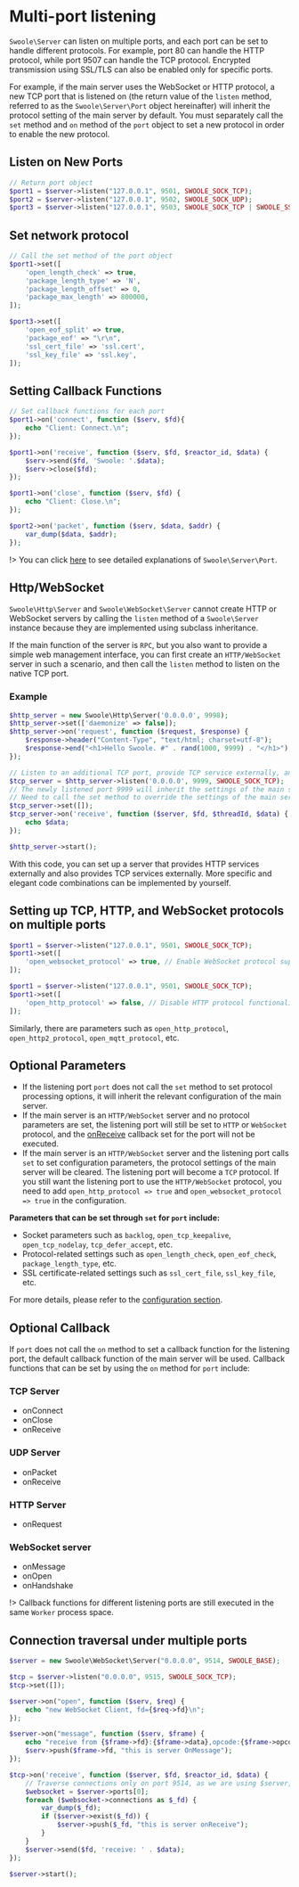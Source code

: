 # Multi-port listening

`Swoole\Server` can listen on multiple ports, and each port can be set to handle different protocols. For example, port 80 can handle the HTTP protocol, while port 9507 can handle the TCP protocol. Encrypted transmission using SSL/TLS can also be enabled only for specific ports.

For example, if the main server uses the WebSocket or HTTP protocol, a new TCP port that is listened on (the return value of the `listen` method, referred to as the `Swoole\Server\Port` object hereinafter) will inherit the protocol setting of the main server by default. You must separately call the `set` method and `on` method of the `port` object to set a new protocol in order to enable the new protocol.
## Listen on New Ports

```php
// Return port object
$port1 = $server->listen("127.0.0.1", 9501, SWOOLE_SOCK_TCP);
$port2 = $server->listen("127.0.0.1", 9502, SWOOLE_SOCK_UDP);
$port3 = $server->listen("127.0.0.1", 9503, SWOOLE_SOCK_TCP | SWOOLE_SSL);
```  
## Set network protocol

```php
// Call the set method of the port object
$port1->set([
	'open_length_check' => true,
	'package_length_type' => 'N',
	'package_length_offset' => 0,
	'package_max_length' => 800000,
]);

$port3->set([
	'open_eof_split' => true,
	'package_eof' => "\r\n",
	'ssl_cert_file' => 'ssl.cert',
	'ssl_key_file' => 'ssl.key',
]);
```
## Setting Callback Functions

```php
// Set callback functions for each port
$port1->on('connect', function ($serv, $fd){
    echo "Client: Connect.\n";
});

$port1->on('receive', function ($serv, $fd, $reactor_id, $data) {
    $serv->send($fd, 'Swoole: '.$data);
    $serv->close($fd);
});

$port1->on('close', function ($serv, $fd) {
    echo "Client: Close.\n";
});

$port2->on('packet', function ($serv, $data, $addr) {
    var_dump($data, $addr);
});
```

!> You can click [here](/server/server_port) to see detailed explanations of `Swoole\Server\Port`.
## Http/WebSocket

`Swoole\Http\Server` and `Swoole\WebSocket\Server` cannot create HTTP or WebSocket servers by calling the `listen` method of a `Swoole\Server` instance because they are implemented using subclass inheritance.

If the main function of the server is `RPC`, but you also want to provide a simple web management interface, you can first create an `HTTP/WebSocket` server in such a scenario, and then call the `listen` method to listen on the native TCP port.
### Example

```php
$http_server = new Swoole\Http\Server('0.0.0.0', 9998);
$http_server->set(['daemonize' => false]);
$http_server->on('request', function ($request, $response) {
    $response->header("Content-Type", "text/html; charset=utf-8");
    $response->end("<h1>Hello Swoole. #" . rand(1000, 9999) . "</h1>");
});

// Listen to an additional TCP port, provide TCP service externally, and set a callback for the TCP server
$tcp_server = $http_server->listen('0.0.0.0', 9999, SWOOLE_SOCK_TCP);
// The newly listened port 9999 will inherit the settings of the main server by default, also using the HTTP protocol.
// Need to call the set method to override the settings of the main server
$tcp_server->set([]);
$tcp_server->on('receive', function ($server, $fd, $threadId, $data) {
    echo $data;
});

$http_server->start();
```

With this code, you can set up a server that provides HTTP services externally and also provides TCP services externally. More specific and elegant code combinations can be implemented by yourself.
## Setting up TCP, HTTP, and WebSocket protocols on multiple ports

```php
$port1 = $server->listen("127.0.0.1", 9501, SWOOLE_SOCK_TCP);
$port1->set([
    'open_websocket_protocol' => true, // Enable WebSocket protocol support for this port
]);
```

```php
$port1 = $server->listen("127.0.0.1", 9501, SWOOLE_SOCK_TCP);
$port1->set([
    'open_http_protocol' => false, // Disable HTTP protocol functionality for this port
]);
```

Similarly, there are parameters such as `open_http_protocol`, `open_http2_protocol`, `open_mqtt_protocol`, etc.
## Optional Parameters

* If the listening port `port` does not call the `set` method to set protocol processing options, it will inherit the relevant configuration of the main server.
* If the main server is an `HTTP/WebSocket` server and no protocol parameters are set, the listening port will still be set to `HTTP` or `WebSocket` protocol, and the [onReceive](/server/events?id=onreceive) callback set for the port will not be executed.
* If the main server is an `HTTP/WebSocket` server and the listening port calls `set` to set configuration parameters, the protocol settings of the main server will be cleared. The listening port will become a `TCP` protocol. If you still want the listening port to use the `HTTP/WebSocket` protocol, you need to add `open_http_protocol => true` and `open_websocket_protocol => true` in the configuration.

**Parameters that can be set through `set` for `port` include:**

* Socket parameters such as `backlog`, `open_tcp_keepalive`, `open_tcp_nodelay`, `tcp_defer_accept`, etc.
* Protocol-related settings such as `open_length_check`, `open_eof_check`, `package_length_type`, etc.
* SSL certificate-related settings such as `ssl_cert_file`, `ssl_key_file`, etc.

For more details, please refer to the [configuration section](/server/setting).
## Optional Callback

If `port` does not call the `on` method to set a callback function for the listening port, the default callback function of the main server will be used. Callback functions that can be set by using the `on` method for `port` include:
### TCP Server

* onConnect
* onClose
* onReceive
### UDP Server

* onPacket
* onReceive
### HTTP Server

* onRequest
### WebSocket server

* onMessage
* onOpen
* onHandshake

!> Callback functions for different listening ports are still executed in the same `Worker` process space.
## Connection traversal under multiple ports

```php
$server = new Swoole\WebSocket\Server("0.0.0.0", 9514, SWOOLE_BASE);

$tcp = $server->listen("0.0.0.0", 9515, SWOOLE_SOCK_TCP);
$tcp->set([]);

$server->on("open", function ($serv, $req) {
    echo "new WebSocket Client, fd={$req->fd}\n";
});

$server->on("message", function ($serv, $frame) {
    echo "receive from {$frame->fd}:{$frame->data},opcode:{$frame->opcode},fin:{$frame->finish}\n";
    $serv->push($frame->fd, "this is server OnMessage");
});

$tcp->on('receive', function ($server, $fd, $reactor_id, $data) {
    // Traverse connections only on port 9514, as we are using $server, not $tcp
    $websocket = $server->ports[0];
    foreach ($websocket->connections as $_fd) {
        var_dump($_fd);
        if ($server->exist($_fd)) {
            $server->push($_fd, "this is server onReceive");
        }
    }
    $server->send($fd, 'receive: ' . $data);
});

$server->start();
```
